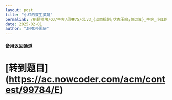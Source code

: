 ```yaml
---
layout: post
title: "小红的双生英雄"
permalink: /刷题模块/OJ/牛客/周赛75/div3_{动态规划;状态压缩;位运算}_牛客_小红的双生英雄.md/
date: 2025-02-01
author: "JNMC孙国庆"
---
```


#### [备用返回通道](../../README.md)
# [转到题目] (https://ac.nowcoder.com/acm/contest/99784/E)